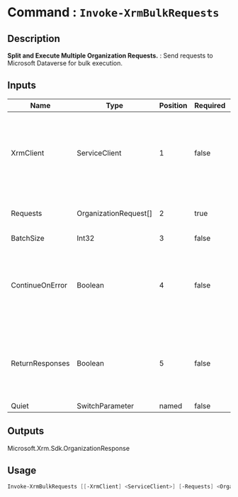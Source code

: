 # Command : `Invoke-XrmBulkRequests` 

## Description

**Split and Execute Multiple Organization Requests.** : Send requests to Microsoft Dataverse for bulk execution.

## Inputs

Name|Type|Position|Required|Default|Description
----|----|--------|--------|-------|-----------
XrmClient|ServiceClient|1|false|$Global:XrmClient|Xrm connector initialized to target instance. Use latest one by default. (Dataverse ServiceClient)
Requests|OrganizationRequest[]|2|true||Array of organization requests to execute.
BatchSize|Int32|3|false|500|
ContinueOnError|Boolean|4|false|False|Indicates wether to continue or stop execution if an error occured. (Default: false = Continue)
ReturnResponses|Boolean|5|false|False|Indicates if response are collected for each request execution. (Default: false = No response)
Quiet|SwitchParameter|named|false|False|

## Outputs
Microsoft.Xrm.Sdk.OrganizationResponse

## Usage

```Powershell 
Invoke-XrmBulkRequests [[-XrmClient] <ServiceClient>] [-Requests] <OrganizationRequest[]> [[-BatchSize] <Int32>] [[-ContinueOnError] <Boolean>] [[-ReturnResponses] <Boolean>] [-Quiet] [<CommonParameters>]
``` 



